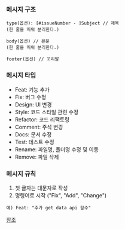 
### 메시지 구조
```
type(옵션): [#issueNumber - ]Subject // 제목
(한 줄을 띄워 분리한다.)

body(옵션) // 본문
(한 줄을 띄워 분리한다.)

footer(옵션) // 꼬리말
``` 

### 메시지 타입
- Feat: 기능 추가
- Fix: 버그 수정
- Design: UI 변경
- Style: 코드 스타일 관련 수정
- Refactor: 코드 리팩토링
- Comment: 주석 변경
- Docs: 문서 수정
- Test: 테스트 수정
- Rename: 파일명, 폴더명 수정 및 이동
- Remove: 파일 삭제

### 메시지 규칙
1. 첫 글자는 대문자로 작성
2. 명령어로 시작 ("Fix", "Add", "Change")
```
예) Feat: "추가 get data api 함수"
```

[참조](https://overcome-the-limits.tistory.com/6#%EB%A9%94%EC%8B%9C%EC%A7%80-%EA%B5%AC%EC%A1%B0)